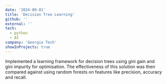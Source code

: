 ```yaml
---
date: '2024-09-01'
title: 'Decision Tree Learning'
github: ''
external: ''
tech:
  - python
  - AI
company: 'Georgia Tech'
showInProjects: true
---
```


Implemented a learning framework for decision trees using gini gain and gini impurity for optimisation. The effectiveness of this solution was then compared against using random forests on features like precision, accuracy and recall.
